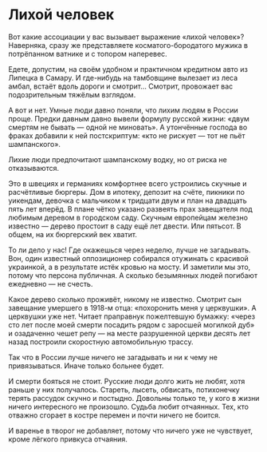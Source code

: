 # Лихой человек

Вот какие ассоциации у вас вызывает выражение «лихой человек»? Наверняка, сразу же представляете косматого-бородатого мужика в потрёпанном ватнике и с топором наперевес.

Едете, допустим, на своём удобном и практичном кредитном авто из Липецка в Самару. И где-нибудь на тамбовщине вылезает из леса амбал, встаёт вдоль дороги и смотрит… Смотрит, провожает вас подозрительным тяжёлым взглядом.

А вот и нет. Умные люди давно поняли, что лихим людям в России проще.  Предки давным давно вывели формулу русской жизни: «двум смертям не бывать — одной не миновать». А утончённые господа во фраках добавили к ней постскриптум: «кто не рискует — тот не пьёт шампанского». 

Лихие люди предпочитают шампанскому водку, но от риска не отказываются.

Это в швециях и германиях комфортнее всего устроились скучные и расчётливые бюргеры. Дом в ипотеку, депозит на счёте, пикники по уикендам, девочка с мальчиком к тридцати двум и план на двадцать пять лет вперёд. В плане чётко указано развеять прах завещателя под любимым деревом в городском саду. Скучным европейцам железно известно — дерево простоит в саду ещё лет двести. Или пятьсот. В общем, на их бюргерский век хватит.

То ли дело у нас! Где окажешься через неделю, лучше не загадывать. Вон, один известный оппозиционер собирался отужинать с красивой украинкой, а в результате истёк кровью на мосту. И заметили мы это, потому что персона публичная. А сколько безымянных людей погибают ежедневно — не счесть.

Какое дерево сколько проживёт, никому не известно. Смотрит сын завещание умершего в 1918-м отца: «похоронить меня у церквушки». А церквушки уже нет. Читает праправнук пожелтевшую бумажку: «через сто лет после моей смерти посадить рядом с заросшей могилкой дуб» и озадаченно чешет репу — на месте разрушенной церкви десять лет назад построили скоростную автомобильную трассу.

Так что в России лучше ничего не загадывать и ни к чему не привязываться. Иначе только больнее будет.

И смерти бояться не стоит. Русские люди долго жить не любят, хотя раньше у них получалось. Стареть, лысеть, обвисать, потихонечку терять рассудок скучно и постыдно. Довольны только те, у кого в жизни ничего интересного не произошло. Судьба любит отчаянных. Тех, кто отважно сгорает в костре перемен и почти ничего не боится.

И варенье в творог не добавляет, потому что ничего уже не чувствует, кроме лёгкого привкуса отчаяния.
